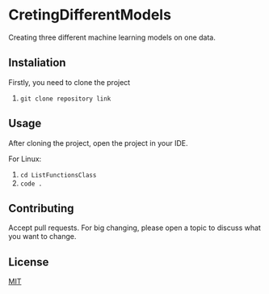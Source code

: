 # CretingDifferentModels
Creating three different machine learning models on one data.

## Instaliation
Firstly, you need to clone the project
1. `git clone repository link`

## Usage
After cloning the project, open the project in your IDE.

For Linux:
1. `cd ListFunctionsClass`
2. `code .`

## Contributing
Accept pull requests. For big changing, please open a topic to discuss what you want to change.

## License
[MIT](https://choosealicense.com/licenses/mit/)
